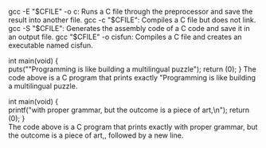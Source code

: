 gcc -E "$CFILE" -o c: Runs a C file through the preprocessor and save the result into another file.
gcc -c "$CFILE": Compiles a C file but does not link.
gcc -S "$CFILE": Generates the assembly code of a C code and save it in an output file.
gcc "$CFILE" -o cisfun: Compiles a C file and creates an executable named cisfun.

int main(void)
{       
        puts("\"Programming is like building a multilingual puzzle");
        return (0);
}
The code above is a C program that prints exactly "Programming is like building a multilingual puzzle.


int main(void)
{       
        printf("with proper grammar, but the outcome is a piece of art,\n");
        return (0);
}  
The code above is a C program that prints exactly with proper grammar, but the outcome is a piece of art,, followed by a new line.  
